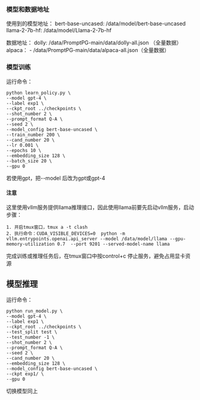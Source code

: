 ### 模型和数据地址
使用到的模型地址：
bert-base-uncased: /data/model/bert-base-uncased
llama-2-7b-hf: /data/model/Llama-2-7b-hf

数据地址：
dolly: /data/PromptPG-main/data/dolly-all.json （全量数据）
alpaca：
    - /data/PromptPG-main/data/alpaca-all.json（全量数据）


### 模型训练
运行命令：
```
python learn_policy.py \
--model gpt-4 \
--label exp1 \
--ckpt_root ../checkpoints \
--shot_number 2 \
--prompt_format Q-A \
--seed 2 \
--model_config bert-base-uncased \
--train_number 200 \
--cand_number 20 \
--lr 0.001 \
--epochs 10 \
--embedding_size 128 \
--batch_size 20 \
--gpu 0
```

若使用gpt，把--model 后改为gpt或gpt-4

#### 注意

这里使用vllm服务提供llama推理接口，因此使用llama前要先启动vllm服务，启动步骤：
```
1. 开启tmux窗口，tmux a -t clash
2. 执行命令：CUDA_VISIBLE_DEVICES=0  python -m vllm.entrypoints.openai.api_server --model /data/model/llama --gpu-memory-utilization 0.7  --port 9201 --served-model-name llama
```
完成训练或推理任务后，在tmux窗口中按control+c 停止服务，避免占用显卡资源


## 模型推理
运行命令：
```
python run_model.py \
--model gpt-4 \
--label exp1 \
--ckpt_root ../checkpoints \
--test_split test \
--test_number -1 \
--shot_number 2 \
--prompt_format Q-A \
--seed 2 \
--cand_number 20 \
--embedding_size 128 \
--model_config bert-base-uncased \
--ckpt exp1/ \
--gpu 0
```

切换模型同上